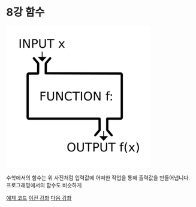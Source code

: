 # 8강 함수
![function image](./Function_machine2.svg)

수학에서의 함수는 위 사진처럼 입력값에 어떠한 작업을 통해 출력값을 만들어냅니다.
프로그래밍에서의 함수도 비슷하게 

[예제 코드](./Basics/08%20-%20함수/function.py)
[이전 강좌](./Basics/06%20-%20조건문/README.md)
[다음 강좌](./Projects/01_기본기_복습/README.md)